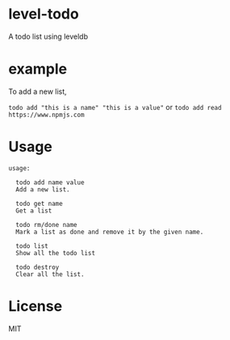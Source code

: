 # level-todo

A todo list using leveldb

# example

To add a new list,

`todo add "this is a name" "this is a value"` or `todo add read https://www.npmjs.com`

# Usage

```
usage:

  todo add name value
  Add a new list.

  todo get name
  Get a list

  todo rm/done name
  Mark a list as done and remove it by the given name.

  todo list
  Show all the todo list

  todo destroy
  Clear all the list.
```
# License

MIT
